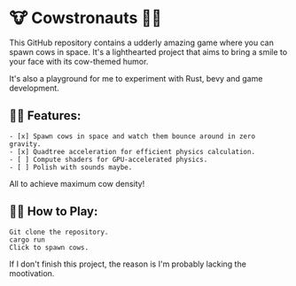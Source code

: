 # 🐮 Cowstronauts 🐄✨

This GitHub repository contains a udderly amazing game where you can spawn cows in space. It's a lighthearted project that aims to bring a smile to your face with its cow-themed humor. 

It's also a playground for me to experiment with Rust, bevy and game development. 

## 🐄🌈 Features:

    - [x] Spawn cows in space and watch them bounce around in zero gravity.
    - [x] Quadtree acceleration for efficient physics calculation.
    - [ ] Compute shaders for GPU-accelerated physics.
    - [ ] Polish with sounds maybe.
    
All to achieve maximum cow density!

## 🥛🐄 How to Play:

    Git clone the repository.
    cargo run
    Click to spawn cows.

If I don't finish this project, the reason is I'm probably lacking the mootivation.
